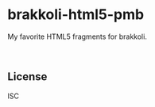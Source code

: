 ﻿
<!--#echo json="package.json" key="name" underline="=" -->
brakkoli-html5-pmb
==================
<!--/#echo -->

<!--#echo json="package.json" key="description" -->
My favorite HTML5 fragments for brakkoli.
<!--/#echo -->


&nbsp;


License
-------
<!--#echo json="package.json" key=".license" -->
ISC
<!--/#echo -->
